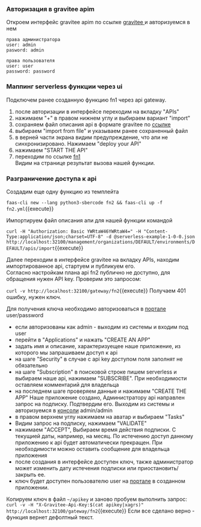 ### Авторизация в gravitee apim
Откроем интерфейс gravitee apim по ссылке [gravitee ](https://[[HOST_SUBDOMAIN]]-32100-[[KATACODA_HOST]].environments.katacoda.com/)  и авторизуемся в нем  
```
права администратора
user: admin
pasword: admin

права пользователя
user: user
password: password
```
### Маппинг serverless функции через ui
Подключем ранее созданную функцию fn1 через api gateway.  
1. после авторизации в интерфейсе переходим на вкладку "APIs"  
2. нажимаем "+" в правом нижнем углу и выбираем вариант "import"  
3. сохраняем файл описания api в формате  gravitee по [ссылке](https://raw.githubusercontent.com/valex1984/katacoda-scenarios/sbercode/openapi/assets/fn1.json)
4. выбираем "import from file" и указываем ранее сохраненный файл  
5. в верней части экрана видим предупреждение, что апи не синхронизировано. Нажимаем "deploy your API"  
6. нажимаем "START THE API"  
7. переходим по ссылке [fn1](https://[[HOST_SUBDOMAIN]]-32100-[[KATACODA_HOST]].environments.katacoda.com/gateway/serverless)  
Видим на странице результат вызова нашей функции. 

### Разграничение доступа к api

Создадим еще одну функцию из темплейта

`faas-cli new --lang python3-sbercode fn2 && faas-cli up -f fn2.yml`{{execute}}

Импортируем файл описания апи для нашей функции командой

`curl -H "Authorization: Basic YWRtaW46YWRtaW4=" -H "Content-Type:application/json;charset=UTF-8" -d @serverless-example-1-0-0.json    http://localhost:32100/management/organizations/DEFAULT/environments/DEFAULT/apis/import`{{execute}}

Далее переходим в интерфейсе gravitee на вкладку APIs, находим импортированное api, стартуем и публикуем его.   
Согласно настройкам плана api fn2 публично не доступно, для обращения нужен API key. Проверим это запросом:

`curl -v http://localhost:32100/gateway/fn2`{{execute}}
Получаем 401 ошибку, нужен ключ.

Для получения ключа необходимо авторизоваться в [портале](https://[[HOST_SUBDOMAIN]]-32100-[[KATACODA_HOST]].environments.katacoda.com/portal-ui) user/password
- если авторизованы как admin - выходим из системы и входим под user
- перейти в "Applications" и нажать "CREATE AN APP"
- задать имя и описание, характеризуещее наше приложение, из которого мы запрашиваем доступ к api
- на шаге "Security" в случае с api key доступом поля заполнят не обязательно
- на шаге "Subscription" в поисковой строке пишем serverless и выбираем наше api, нажимаем "SUBSCRIBE". При необходимости оставляем комментарий для владельца
- на последнем шаге проверяем данные и нажимаем "CREATE THE APP"
Наше приложение создано, Администратору api направлен запрос на подписку. Подтвердим его.
Выходим из системы и авторизуемся в [консоли](https://[[HOST_SUBDOMAIN]]-32100-[[KATACODA_HOST]].environments.katacoda.com/) admin/admin
- в правом верхнем углу нажимаем на аватар и выбираем "Tasks"
- Видим запрос на подписку, нажимаем "VALIDATE"
- нажимаем "ACCEPT", Выбираем время действия подписки. С текущией даты, например, на месяц. По истечению доступ данному приложению к api будет автоматически прекращен. При необходимости можно оставить сообщение для владельца приложения
- после создания в интерфейсе доступен ключ, также администратор может изменить дату истечения подписки или приостановить/закрыть ее.
- ключ будет доступен пользователю user на [портале](https://[[HOST_SUBDOMAIN]]-32100-[[KATACODA_HOST]].environments.katacoda.com/portal-ui)  в созданном приложении.

Копируем ключ в файл `~/apikey` и заново пробуем выполнить запрос:
`curl -v -H "X-Gravitee-Api-Key:$(cat apikey|xagrs)" http://localhost:32100/gateway/fn2`{{execute}}
Если все сделано верно - функция вернет дефолтный текст.
